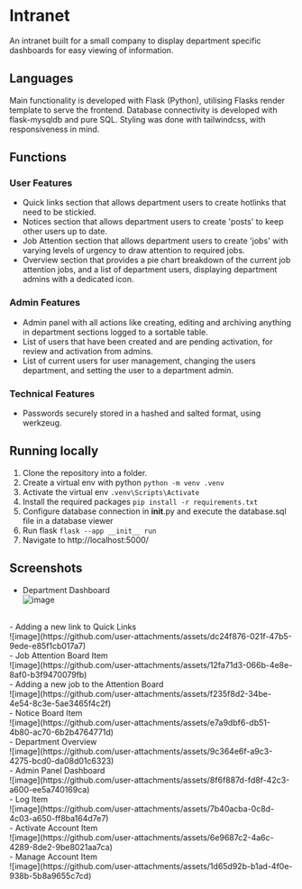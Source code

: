 # Intranet
An intranet built for a small company to display department specific dashboards for easy viewing of information.

## Languages
Main functionality is developed with Flask (Python), utilising Flasks render template to serve the frontend.
Database connectivity is developed with flask-mysqldb and pure SQL.
Styling was done with tailwindcss, with responsiveness in mind.

## Functions
### User Features
- Quick links section that allows department users to create hotlinks that need to be stickied.
- Notices section that allows department users to create 'posts' to keep other users up to date.
- Job Attention section that allows department users to create 'jobs' with varying levels of urgency to draw attention to required jobs.
- Overview section that provides a pie chart breakdown of the current job attention jobs, and a list of department users, displaying department admins with a dedicated icon.
### Admin Features
- Admin panel with all actions like creating, editing and archiving anything in department sections logged to a sortable table.
- List of users that have been created and are pending activation, for review and activation from admins.
- List of current users for user management, changing the users department, and setting the user to a department admin.
### Technical Features
- Passwords securely stored in a hashed and salted format, using werkzeug.
 
## Running locally
1. Clone the repository into a folder.
2. Create a virtual env with python ```python -m venv .venv```
3. Activate the virtual env ```.venv\Scripts\Activate```
4. Install the required packages ```pip install -r requirements.txt```
5. Configure database connection in __init__.py and execute the database.sql file in a database viewer
6. Run flask ```flask --app __init__ run```
7. Navigate to http://localhost:5000/

## Screenshots
- Department Dashboard <br>
![image](https://github.com/user-attachments/assets/d8d91b2b-0927-477e-b0e0-c10ad9702bfb)
<br>
- Adding a new link to Quick Links <br>
![image](https://github.com/user-attachments/assets/dc24f876-021f-47b5-9ede-e85f1cb017a7)
<br>
- Job Attention Board Item <br>
![image](https://github.com/user-attachments/assets/12fa71d3-066b-4e8e-8af0-b3f9470079fb)
<br>
- Adding a new job to the Attention Board <br>
![image](https://github.com/user-attachments/assets/f235f8d2-34be-4e54-8c3e-5ae3465f4c2f)
<br>
- Notice Board Item <br>
![image](https://github.com/user-attachments/assets/e7a9dbf6-db51-4b80-ac70-6b2b4764771d)
<br>
- Department Overview <br>
![image](https://github.com/user-attachments/assets/9c364e6f-a9c3-4275-bcd0-da08d01c6323)
<br>
- Admin Panel Dashboard <br>
![image](https://github.com/user-attachments/assets/8f6f887d-fd8f-42c3-a600-ee5a740169ca)
<br>
- Log Item <br>
![image](https://github.com/user-attachments/assets/7b40acba-0c8d-4c03-a650-ff8ba164d7e7)
<br>
- Activate Account Item <br>
![image](https://github.com/user-attachments/assets/6e9687c2-4a6c-4289-8de2-9be8021aa7ca)
<br>
- Manage Account Item <br>
![image](https://github.com/user-attachments/assets/1d65d92b-b1ad-4f0e-938b-5b8a9655c7cd)
<br>








